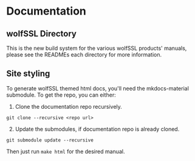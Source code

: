 # Documentation

## wolfSSL Directory

This is the new build system for the various wolfSSL products' manuals, please see the READMEs each directory for more information.

## Site styling

To generate wolfSSL themed html docs, you'll need the mkdocs-material submodule. To get the repo, you can either:

1. Clone the documentation repo recursively.

`git clone --recursive <repo url>`

2. Update the submodules, if documentation repo is already cloned.

`git submodule update --recursive`

Then just run `make html` for the desired manual.
